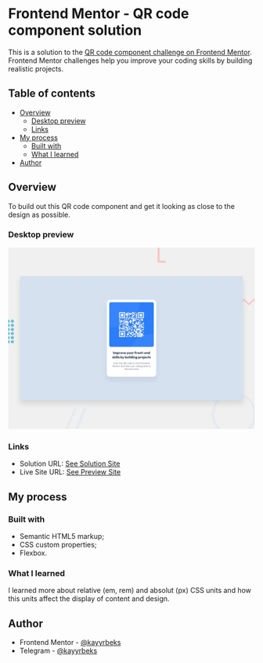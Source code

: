 # Frontend Mentor - QR code component solution

This is a solution to the [QR code component challenge on Frontend Mentor](https://www.frontendmentor.io/challenges/qr-code-component-iux_sIO_H). Frontend Mentor challenges help you improve your coding skills by building realistic projects.

## Table of contents

- [Overview](#overview)
  - [Desktop preview](#desktop-previe)
  - [Links](#links)
- [My process](#my-process)
  - [Built with](#built-with)
  - [What I learned](#what-i-learned)
- [Author](#author)

## Overview

To build out this QR code component and get it looking as close to the design as possible.

### Desktop preview

![](./assets/design/desktop-preview.jpg)

### Links

- Solution URL: [See Solution Site](#)
- Live Site URL: [See Preview Site](https://kayyrbeks.github.io/frontendmentor-challenges/01-newbie/01-qr-code-component/)

## My process

### Built with

- Semantic HTML5 markup;
- CSS custom properties;
- Flexbox.

### What I learned

I learned more about relative (em, rem) and absolut (px) CSS units and how this units affect the display of content and design.

## Author

- Frontend Mentor - [@kayyrbeks](https://www.frontendmentor.io/profile/kayyrbeks)
- Telegram - [@kayyrbeks](https://t.me/kayyrbeks)
